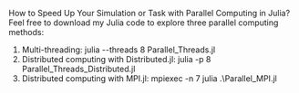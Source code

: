 How to Speed Up Your Simulation or Task with Parallel Computing in Julia?
Feel free to download my Julia code to explore three parallel computing methods:
1. Multi-threading: julia --threads 8 Parallel_Threads.jl
2. Distributed computing with Distributed.jl: julia -p 8 Parallel_Threads_Distributed.jl
3. Distributed computing with MPI.jl: mpiexec -n 7 julia .\Parallel_MPI.jl

